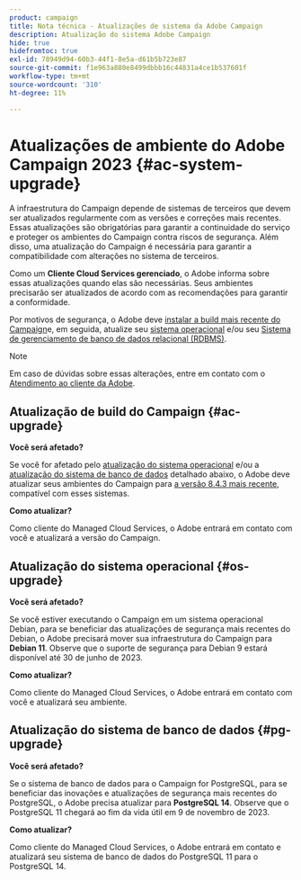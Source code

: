 ```yaml
---
product: campaign
title: Nota técnica - Atualizações de sistema da Adobe Campaign
description: Atualização do sistema Adobe Campaign
hide: true
hidefromtoc: true
exl-id: 78949d94-60b3-44f1-8e5a-d61b5b723e87
source-git-commit: f1e963a880e8499dbbb16c44831a4ce1b537601f
workflow-type: tm+mt
source-wordcount: '310'
ht-degree: 11%

---
```


# Atualizações de ambiente do Adobe Campaign 2023 {#ac-system-upgrade}

A infraestrutura do Campaign depende de sistemas de terceiros que devem ser atualizados regularmente com as versões e correções mais recentes. Essas atualizações são obrigatórias para garantir a continuidade do serviço e proteger os ambientes do Campaign contra riscos de segurança. Além disso, uma atualização do Campaign é necessária para garantir a compatibilidade com alterações no sistema de terceiros.

Como um **Cliente Cloud Services gerenciado**, o Adobe informa sobre essas atualizações quando elas são necessárias. Seus ambientes precisarão ser atualizados de acordo com as recomendações para garantir a conformidade.

Por motivos de segurança, o Adobe deve [instalar a build mais recente do Campaign](#ac-upgrade)e, em seguida, atualize seu [sistema operacional](#os-upgrade) e/ou seu [Sistema de gerenciamento de banco de dados relacional (RDBMS)](#pg-upgrade).

>[!NOTE]
>
>Em caso de dúvidas sobre essas alterações, entre em contato com o [Atendimento ao cliente da Adobe](https://helpx.adobe.com/br/enterprise/admin-guide.html/enterprise/using/support-for-experience-cloud.ug.html).

## Atualização de build do Campaign {#ac-upgrade}

**Você será afetado?**

Se você for afetado pelo [atualização do sistema operacional](#os-upgrade) e/ou a [atualização do sistema de banco de dados](#pg-upgrade) detalhado abaixo, o Adobe deve atualizar seus ambientes do Campaign para [a versão 8.4.3 mais recente](../../v8/start/release-notes.md), compatível com esses sistemas.

**Como atualizar?**

Como cliente do Managed Cloud Services, o Adobe entrará em contato com você e atualizará a versão do Campaign.

## Atualização do sistema operacional {#os-upgrade}

**Você será afetado?**

Se você estiver executando o Campaign em um sistema operacional Debian, para se beneficiar das atualizações de segurança mais recentes do Debian, o Adobe precisará mover sua infraestrutura do Campaign para **Debian 11**. Observe que o suporte de segurança para Debian 9 estará disponível até 30 de junho de 2023.

**Como atualizar?**

Como cliente do Managed Cloud Services, o Adobe entrará em contato com você e atualizará seu ambiente.

## Atualização do sistema de banco de dados {#pg-upgrade}

**Você será afetado?**

Se o sistema de banco de dados para o Campaign for PostgreSQL, para se beneficiar das inovações e atualizações de segurança mais recentes do PostgreSQL, o Adobe precisa atualizar para **PostgreSQL 14**. Observe que o PostgreSQL 11 chegará ao fim da vida útil em 9 de novembro de 2023.

**Como atualizar?**

Como cliente do Managed Cloud Services, o Adobe entrará em contato e atualizará seu sistema de banco de dados do PostgreSQL 11 para o PostgreSQL 14.
